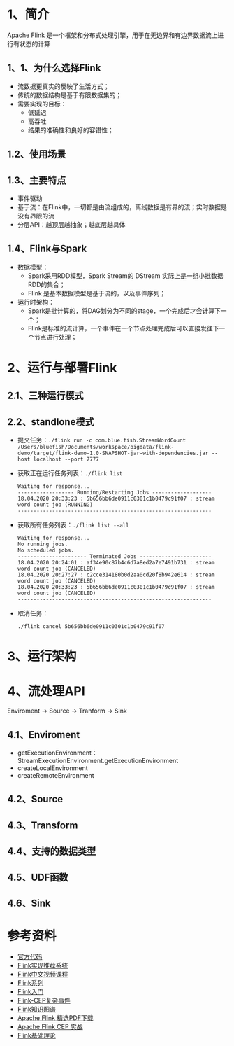 # 1、简介

Apache Flink 是一个框架和分布式处理引擎，用于在无边界和有边界数据流上进行有状态的计算

## 1、1、为什么选择Flink

- 流数据更真实的反映了生活方式；
- 传统的数据结构是基于有限数据集的；
- 需要实现的目标：
    - 低延迟
    - 高吞吐
    - 结果的准确性和良好的容错性；

## 1.2、使用场景

## 1.3、主要特点

- 事件驱动
- 基于流：在Flink中，一切都是由流组成的，离线数据是有界的流；实时数据是没有界限的流
- 分层API：越顶层越抽象；越底层越具体

## 1.4、Flink与Spark

- 数据模型：
    - Spark采用RDD模型，Spark Stream的 DStream 实际上是一组小批数据RDD的集合；
    - Flink 是基本数据模型是基于流的，以及事件序列；
- 运行时架构：
    - Spark是批计算的，将DAG划分为不同的stage，一个完成后才会计算下一个；
    - Flink是标准的流计算，一个事件在一个节点处理完成后可以直接发往下一个节点进行处理；

# 2、运行与部署Flink

## 2.1、三种运行模式

## 2.2、standlone模式

- 提交任务：`./flink run -c com.blue.fish.StreamWordCount /Users/bluefish/Documents/workspace/bigdata/flink-demo/target/flink-demo-1.0-SNAPSHOT-jar-with-dependencies.jar --host localhost --port 7777`

- 获取正在运行任务列表：`./flink list`
    ```
    Waiting for response...
    ------------------ Running/Restarting Jobs -------------------
    18.04.2020 20:33:23 : 5b656bb6de0911c0301c1b0479c91f07 : stream word count job (RUNNING)
    --------------------------------------------------------------
    ```

- 获取所有任务列表：`./flink list --all`
    ```
    Waiting for response...
    No running jobs.
    No scheduled jobs.
    ---------------------- Terminated Jobs -----------------------
    18.04.2020 20:24:01 : af34e90c87b4c6d7a8ed2a7e7491b731 : stream word count job (CANCELED)
    18.04.2020 20:27:27 : c2cce314180b0d2aa0cd20f8b942e614 : stream word count job (CANCELED)
    18.04.2020 20:33:23 : 5b656bb6de0911c0301c1b0479c91f07 : stream word count job (CANCELED)
    --------------------------------------------------------------
    ```
- 取消任务：
    ```
    ./flink cancel 5b656bb6de0911c0301c1b0479c91f07
    ```

# 3、运行架构

# 4、流处理API

Enviroment  -> Source -> Tranform -> Sink

## 4.1、Enviroment

- getExecutionEnvironment：
    StreamExecutionEnvironment.getExecutionEnvironment
- createLocalEnvironment
- createRemoteEnvironment

## 4.2、Source

## 4.3、Transform

## 4.4、支持的数据类型

## 4.5、UDF函数

## 4.6、Sink


# 参考资料

- [官方代码](https://github.com/apache/flink)
- [Flink实现推荐系统](https://github.com/CheckChe0803/flink-recommandSystem-demo)
- [Flink中文视频课程](https://github.com/flink-china/flink-training-course)
- [Flink系列](http://wuchong.me/categories/Flink/)
- [Flink入门](https://github.com/zhisheng17/flink-learning)
- [Flink-CEP复杂事件](https://cloud.tencent.com/developer/article/1448608)
- [Flink知识图谱](https://yq.aliyun.com/articles/744741?spm=a2c4e.11153940.0.0.69bc12ecS2IswO)
- [Apache Flink 精选PDF下载](https://yq.aliyun.com/articles/81743?spm=a2c4e.11153940.0.0.69bc12ecS2IswO)
- [Apache Flink CEP 实战](https://yq.aliyun.com/articles/738451?utm_content=g_1000094637)
- [Flink基础理论](https://blog.csdn.net/oTengYue/article/details/102689538)


